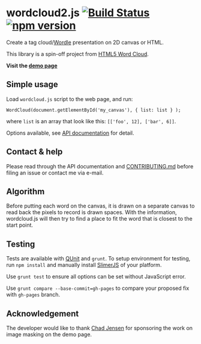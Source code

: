 # wordcloud2.js [![Build Status](https://travis-ci.org/timdream/wordcloud2.js.svg?branch=gh-pages)](https://travis-ci.org/timdream/wordcloud2.js) [![npm version](https://badge.fury.io/js/wordcloud.svg)](http://badge.fury.io/js/wordcloud)

Create a tag cloud/[Wordle](http://www.wordle.net/) presentation on 2D canvas or HTML.

This library is a spin-off project from [HTML5 Word Cloud](https://github.com/timdream/wordcloud).

**Visit the [demo page](https://timdream.org/wordcloud2.js/)**

## Simple usage

Load `wordcloud.js` script to the web page, and run:

    WordCloud(document.getElementById('my_canvas'), { list: list } );

where `list` is an array that look like this: `[['foo', 12], ['bar', 6]]`.

Options available, see [API documentation](./API.md) for detail.

## Contact & help

Please read through the API documentation and [CONTRIBUTING.md](./CONTRIBUTING.md) before filing an issue or contact me via e-mail.

## Algorithm

Before putting each word on the canvas, it is drawn on a separate canvas to read back the pixels to record is drawn spaces.
With the information, wordcloud.js will then try to find a place to fit the word that is closest to the start point.

## Testing

Tests are available with [QUnit](https://qunitjs.com/) and `grunt`.
To setup environment for testing, run `npm install` and manually install [SlimerJS](https://slimerjs.org/) of your platform.

Use `grunt test` to ensure all options can be set without JavaScript error.

Use `grunt compare --base-commit=gh-pages` to compare your proposed fix with `gh-pages` branch.

## Acknowledgement

The developer would like to thank [Chad Jensen](mailto:scubaaddiction@gmail.com) for sponsoring the work on image masking on the demo page.
